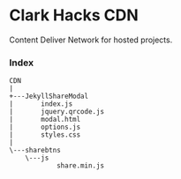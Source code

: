 # Clark Hacks CDN
Content Deliver Network for hosted projects.

### Index

```
CDN
|
+---JekyllShareModal
|       index.js
|       jquery.qrcode.js
|       modal.html
|       options.js
|       styles.css
|
\---sharebtns
    \---js
            share.min.js

```
